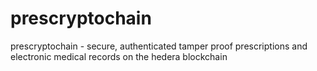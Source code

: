 # prescryptochain
prescryptochain - secure, authenticated tamper proof prescriptions and electronic medical records on the hedera blockchain
